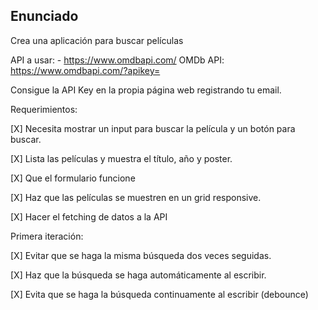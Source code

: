 ## Enunciado

Crea una aplicación para buscar películas

API a usar: - https://www.omdbapi.com/
OMDb API: https://www.omdbapi.com/?apikey=

Consigue la API Key en la propia página web registrando tu email.

Requerimientos:

[X] Necesita mostrar un input para buscar la película y un botón para buscar.

[X] Lista las películas y muestra el título, año y poster.

[X] Que el formulario funcione

[X] Haz que las películas se muestren en un grid responsive.

[X] Hacer el fetching de datos a la API

Primera iteración:

[X] Evitar que se haga la misma búsqueda dos veces seguidas.

[X] Haz que la búsqueda se haga automáticamente al escribir.

[X] Evita que se haga la búsqueda continuamente al escribir (debounce)